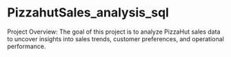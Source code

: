 # PizzahutSales_analysis_sql

Project Overview:
The goal of this project is to analyze PizzaHut sales data to uncover insights into sales trends, customer preferences, and operational performance.
